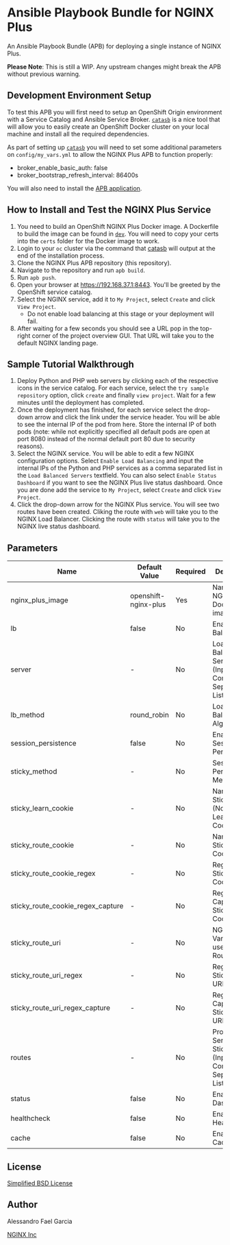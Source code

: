 # Ansible Playbook Bundle for NGINX Plus

An Ansible Playbook Bundle (APB) for deploying a single instance of NGINX Plus.

**Please Note**: This is still a WIP. Any upstream changes might break the APB without previous warning.

## Development Environment Setup

To test this APB you will first need to setup an OpenShift Origin environment with a Service Catalog and Ansible Service Broker. [`catasb`](https://github.com/fusor/catasb) is a nice tool that will allow you to easily create an OpenShift Docker cluster on your local machine and install all the required dependencies.

As part of setting up [`catasb`](https://github.com/fusor/catasb) you will need to set some additional parameters on `config/my_vars.yml` to allow the NGINX Plus APB to function properly:
* broker_enable_basic_auth: false
* broker_bootstrap_refresh_interval: 86400s

You will also need to install the [APB application](https://github.com/fusor/ansible-playbook-bundle).

## How to Install and Test the NGINX Plus Service

1. You need to build an OpenShift NGINX Plus Docker image. A Dockerfile to build the image can be found in [`dev`](https://github.com/nginxinc/nginx-plus-apb/blob/master/dev/Dockerfile). You will need to copy your certs into the `certs` folder for the Docker image to work.
2. Login to your `oc` cluster via the command that [catasb](https://github.com/fusor/catasb) will output at the end of the installation process.
3. Clone the NGINX Plus APB repository (this repository).
4. Navigate to the repository and run `apb build`.
5. Run `apb push`.
6. Open your browser at https://192.168.37.1:8443. You'll be greeted by the OpenShift service catalog.
7. Select the NGINX service, add it to `My Project`, select `Create` and click `View Project`.
    * Do not enable load balancing at this stage or your deployment will fail.
8. After waiting for a few seconds you should see a URL pop in the top-right corner of the project overview GUI. That URL will take you to the default NGINX landing page.

## Sample Tutorial Walkthrough

1. Deploy Python and PHP web servers by clicking each of the respective icons in the service catalog. For each service, select the `try sample repository` option, click `create` and finally `view project`. Wait for a few minutes until the deployment has completed.
2. Once the deployment has finished, for each service select the drop-down arrow and click the link under the service header. You will be able to see the internal IP of the pod from here. Store the internal IP of both pods (note: while not explicitly specified all default pods are open at port 8080 instead of the normal default port 80 due to security reasons).
3. Select the NGINX service. You will be able to edit a few NGINX configuration options. Select `Enable Load Balancing` and input the internal IPs of the Python and PHP services as a comma separated list in the `Load Balanced Servers` textfield. You can also select `Enable Status Dashboard` if you want to see the NGINX Plus live status dashboard. Once you are done add the service to `My Project`, select `Create` and click `View Project`.
4. Click the drop-down arrow for the NGINX Plus service. You will see two routes have been created. Cliking the route with `web` will take you to the NGINX Load Balancer. Clicking the route with `status` will take you to the NGINX live status dashboard.

## Parameters

Name | Default Value | Required | Description
---|---|---|---
nginx_plus_image | openshift-nginx-plus | Yes | Name of NGINX Plus Docker image
lb | false | No | Enable Load Balancing
server | - | No | Load Balanced Servers (Input as a Comma Separated List)
lb_method | round_robin | No | Load Balancing Algorithm
session_persistence | false | No | Enable Session Persistence
sticky_method | - | No | Session Persistence Method
sticky_learn_cookie | - | No | Name of Sticky (Normal or Learn) Cookie
sticky_route_cookie | - | No | Name of Sticky Route Cookie
sticky_route_cookie_regex | - | No | Regex for Sticky Route Cookie
sticky_route_cookie_regex_capture | - | No | Regex to Capture for Sticky Route Cookie
sticky_route_uri | - | No | NGINX Variable to use for Sticky Route URI
sticky_route_uri_regex | - | No | Regex for Sticky Route URI
sticky_route_uri_regex_capture | - | No | Regex to Capture for Sticky Route URI
routes | - | No | Proxy Servers Sticky Routes (Input as a Comma Separated List)
status | false | No | Enable Status Dashboard
healthcheck | false | No | Enable Active Healthchecks
cache | false | No | Enable Proxy Cache

## License

[Simplified BSD License](https://github.com/nginxinc/nginx-plus-apb/blob/master/LICENSE)

## Author

Alessandro Fael Garcia

[NGINX Inc](https://www.nginx.com/)
